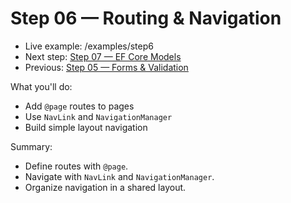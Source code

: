 # Step 06 — Routing & Navigation

- Live example: /examples/step6
- Next step: [Step 07 — EF Core Models](./Step07.md)
- Previous: [Step 05 — Forms & Validation](./Step05.md)

What you'll do:

- Add `@page` routes to pages
- Use `NavLink` and `NavigationManager`
- Build simple layout navigation

Summary:

- Define routes with `@page`.
- Navigate with `NavLink` and `NavigationManager`.
- Organize navigation in a shared layout.
